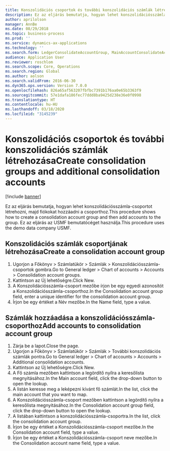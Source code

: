 ```yaml
---
title: Konszolidációs csoportok és további konszolidációs számlák létrehozása
description: Ez az eljárás bemutatja, hogyan lehet konszolidációsszámla-csoportot létrehozni, majd fiókokat hozzáadni a csoporthoz.
author: aprilolson
manager: AnnBe
ms.date: 08/29/2018
ms.topic: business-process
ms.prod: ''
ms.service: dynamics-ax-applications
ms.technology: ''
ms.search.form: LedgerConsolidateAccountGroup, MainAccountConsolidateAccount
audience: Application User
ms.reviewer: roschlom
ms.search.scope: Core, Operations
ms.search.region: Global
ms.author: aolson
ms.search.validFrom: 2016-06-30
ms.dyn365.ops.version: Version 7.0.0
ms.openlocfilehash: 826a65af563207fbfbc7391b176aa0e65b3363f9
ms.sourcegitcommit: 57e1dafa186fec77ddd8ba9425d238e36e0f0998
ms.translationtype: HT
ms.contentlocale: hu-HU
ms.lasthandoff: 03/18/2020
ms.locfileid: "3145239"
---
```

# <a name="create-consolidation-groups-and-additional-consolidation-accounts"></a><span data-ttu-id="4f8d6-103">Konszolidációs csoportok és további konszolidációs számlák létrehozása</span><span class="sxs-lookup"><span data-stu-id="4f8d6-103">Create consolidation groups and additional consolidation accounts</span></span>

[!include [banner](../../includes/banner.md)]

<span data-ttu-id="4f8d6-104">Ez az eljárás bemutatja, hogyan lehet konszolidációsszámla-csoportot létrehozni, majd fiókokat hozzáadni a csoporthoz.</span><span class="sxs-lookup"><span data-stu-id="4f8d6-104">This procedure shows how to create a consolidation account group and then add accounts to the group.</span></span> <span data-ttu-id="4f8d6-105">Ez az eljárás az USMF bemutatócéget használja.</span><span class="sxs-lookup"><span data-stu-id="4f8d6-105">This procedure uses the demo data company USMF.</span></span>


## <a name="create-a-consolidation-account-group"></a><span data-ttu-id="4f8d6-106">Konszolidációs számlák csoportjának létrehozása</span><span class="sxs-lookup"><span data-stu-id="4f8d6-106">Create a consolidation account group</span></span>
1. <span data-ttu-id="4f8d6-107">Ugorjon a Főkönyv > Számlatükör > Számlák > Konszolidációsszámla-csoportok gombra.</span><span class="sxs-lookup"><span data-stu-id="4f8d6-107">Go to General ledger > Chart of accounts > Accounts > Consolidation account groups.</span></span>
2. <span data-ttu-id="4f8d6-108">Kattintson az Új lehetőségre.</span><span class="sxs-lookup"><span data-stu-id="4f8d6-108">Click New.</span></span>
3. <span data-ttu-id="4f8d6-109">A Konszolidációsszámla-csoport mezőbe írjon be egy egyedi azonosítót a Konszolidációsszámla-csoporthoz.</span><span class="sxs-lookup"><span data-stu-id="4f8d6-109">In the Consolidation account group field, enter a unique identifier for the consolidation account group.</span></span>
4. <span data-ttu-id="4f8d6-110">Írjon be egy értéket a Név mezőbe.</span><span class="sxs-lookup"><span data-stu-id="4f8d6-110">In the Name field, type a value.</span></span>

## <a name="add-accounts-to-consolidation-account-group"></a><span data-ttu-id="4f8d6-111">Számlák hozzáadása a konszolidációsszámla-csoporthoz</span><span class="sxs-lookup"><span data-stu-id="4f8d6-111">Add accounts to consolidation account group</span></span>
1. <span data-ttu-id="4f8d6-112">Zárja be a lapot.</span><span class="sxs-lookup"><span data-stu-id="4f8d6-112">Close the page.</span></span>
2. <span data-ttu-id="4f8d6-113">Ugorjon a Főkönyv > Számlatükör > Számlák > További konszolidációs számlák pontra.</span><span class="sxs-lookup"><span data-stu-id="4f8d6-113">Go to General ledger > Chart of accounts > Accounts > Additional consolidation accounts.</span></span>
3. <span data-ttu-id="4f8d6-114">Kattintson az Új lehetőségre.</span><span class="sxs-lookup"><span data-stu-id="4f8d6-114">Click New.</span></span>
4. <span data-ttu-id="4f8d6-115">A Fő számla mezőben kattintson a legördítő nyílra a keresőlista megnyitásához.</span><span class="sxs-lookup"><span data-stu-id="4f8d6-115">In the Main account field, click the drop-down button to open the lookup.</span></span>
5. <span data-ttu-id="4f8d6-116">A listán keresse meg a leképezni kívánt fő számlát.</span><span class="sxs-lookup"><span data-stu-id="4f8d6-116">In the list, click the main account that you want to map.</span></span>
6. <span data-ttu-id="4f8d6-117">A Konszolidációsszámla-csoport mezőben kattintson a legördítő nyílra a keresőlista megnyitásához.</span><span class="sxs-lookup"><span data-stu-id="4f8d6-117">In the Consolidation account group field, click the drop-down button to open the lookup.</span></span>
7. <span data-ttu-id="4f8d6-118">A listában kattintson a konszolidációsszámla-csoportra.</span><span class="sxs-lookup"><span data-stu-id="4f8d6-118">In the list, click the consolidation account group.</span></span>
8. <span data-ttu-id="4f8d6-119">Írjon be egy értéket a Konszolidációsszámla-csoport mezőbe.</span><span class="sxs-lookup"><span data-stu-id="4f8d6-119">In the Consolidation account field, type a value.</span></span>
9. <span data-ttu-id="4f8d6-120">Írjon be egy értéket a Konszolidációsszámla-csoport neve mezőbe.</span><span class="sxs-lookup"><span data-stu-id="4f8d6-120">In the Consolidation account name field, type a value.</span></span>

